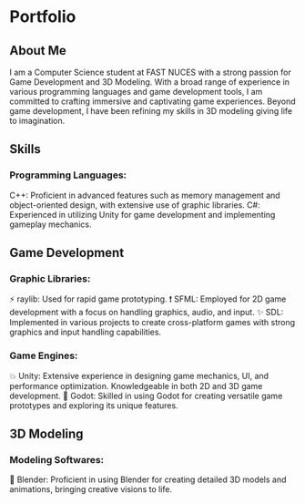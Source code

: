 # Portfolio

## About Me
I am a Computer Science student at FAST NUCES with a strong passion for Game Development and 3D Modeling. With a broad range of experience in various 
programming languages and game development tools, I am committed to crafting immersive and captivating game experiences. Beyond game development, I have 
been refining my skills in 3D modeling giving life to imagination.

## Skills

### Programming Languages:
C++: Proficient in advanced features such as memory management and object-oriented design, with extensive use of graphic libraries.
C#: Experienced in utilizing Unity for game development and implementing gameplay mechanics.

## Game Development

### Graphic Libraries:
⚡ raylib: Used for rapid game prototyping.
❗ SFML: Employed for 2D game development with a focus on handling graphics, audio, and input.
✨ SDL: Implemented in various projects to create cross-platform games with strong graphics and input handling capabilities.

### Game Engines:
💥 Unity: Extensive experience in designing game mechanics, UI, and performance optimization. Knowledgeable in both 2D and 3D game development.
🤖 Godot: Skilled in using Godot for creating versatile game prototypes and exploring its unique features.

## 3D Modeling
### Modeling Softwares:
🎨 Blender: Proficient in using Blender for creating detailed 3D models and animations, bringing creative visions to life.
